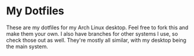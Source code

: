 # My Dotfiles

These are my dotfiles for my Arch Linux desktop. Feel free to fork this and make 
them your own. I also have branches for other systems I use, so check those out 
as well. They're mostly all similar, with my desktop being the main system.
